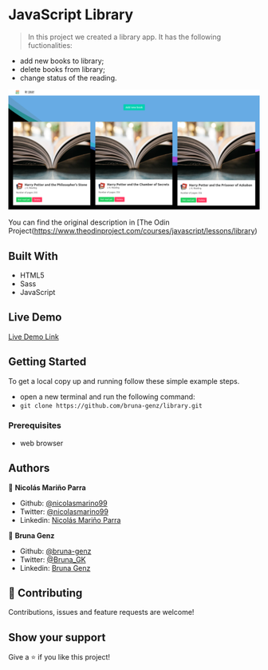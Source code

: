 # JavaScript Library

> In this project we created a library app. It has the following fuctionalities:
- add new books to library;
- delete books from library;
- change status of the reading.

![screenshot](assets/homepage.png)

You can find the original description in [The Odin Project(https://www.theodinproject.com/courses/javascript/lessons/library)

## Built With

- HTML5 
- Sass
- JavaScript

## Live Demo

[Live Demo Link](https://rawcdn.githack.com/bruna-genz/library/47d90c98c7defbb50d187453aa29e7d9257a2ce0/index.html)


## Getting Started

To get a local copy up and running follow these simple example steps.
- open a new terminal and run the following command:
- `git clone https://github.com/bruna-genz/library.git`

### Prerequisites
- web browser

## Authors

:man: **Nicolás Mariño Parra**

- Github: [@nicolasmarino99](https://github.com/nicolasmarino99)
- Twitter: [@nicolasmarino99](https://twitter.com/nicolasmarino99)
- Linkedin: [Nicolás Mariño Parra](https://www.linkedin.com/in/nicol%C3%A1s-mari%C3%B1o-parra-45a707177/)

:woman: **Bruna Genz**

- Github: [@bruna-genz](https://github.com/bruna-genz)
- Twitter: [@Bruna_GK](https://twitter.com/Bruna_GK)
- Linkedin: [Bruna Genz](https://www.linkedin.com/in/brunagenz/)

## 🤝 Contributing

Contributions, issues and feature requests are welcome!

## Show your support

Give a ⭐️ if you like this project!
